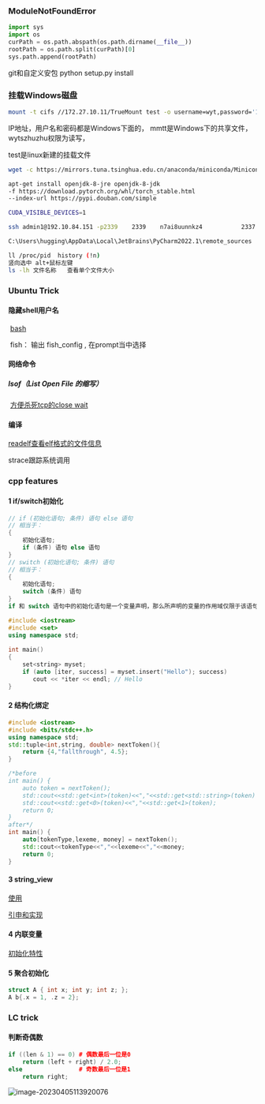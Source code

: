### ModuleNotFoundError

```python
import sys
import os
curPath = os.path.abspath(os.path.dirname(__file__))
rootPath = os.path.split(curPath)[0]
sys.path.append(rootPath)
```

git和自定义安包  python setup.py install



### 挂载Windows磁盘

```bash
mount -t cifs //172.27.10.11/TrueMount test -o username=wyt,password='1234asd',vers=3.0
```

IP地址，用户名和密码都是Windows下面的， mmtt是Windows下的共享文件，wytszhuzhu权限为读写，

test是linux新建的挂载文件

```bash
wget -c https://mirrors.tuna.tsinghua.edu.cn/anaconda/miniconda/Miniconda3-py37_4.8.3-Linux-x86_64.sh

apt-get install openjdk-8-jre openjdk-8-jdk
-f https://download.pytorch.org/whl/torch_stable.html
--index-url https://pypi.douban.com/simple

CUDA_VISIBLE_DEVICES=1

ssh admin1@192.10.84.151 -p2339    2339    n7ai8uunnkz4           2337 admin2 wfqv6x46gnu9

C:\Users\hugging\AppData\Local\JetBrains\PyCharm2022.1\remote_sources

ll /proc/pid  history (!n)
竖向选中 alt+鼠标左键
ls -lh 文件名称   查看单个文件大小
```



### Ubuntu Trick

#### 	隐藏shell用户名

​           [bash](https://blog.csdn.net/fangye945a/article/details/116763926#:~:text=%E6%9C%89%E6%97%B6%E5%80%99%E6%84%9F%E8%A7%89%E7%94%A8%E6%88%B7%E5%90%8D%E5%8A%A0%E4%B8%BB%E6%9C%BA%E5%90%8D%E5%A4%AA%E9%95%BF%EF%BC%8C%E5%8D%A0%E4%BD%8D%E7%BD%AE%EF%BC%8C%E6%83%B3%E5%B0%86%E5%85%B6%E9%9A%90%E8%97%8F%E6%8E%89%E3%80%82%20%E5%85%B6%E5%AE%9E%E9%9D%9E%E5%B8%B8%E7%AE%80%E5%8D%95%EF%BC%8C%E5%8F%AA%E9%9C%80%E4%BF%AE%E6%94%B9%E7%94%A8%E6%88%B7%E5%AE%B6%E7%9B%AE%E5%BD%95%E4%B8%8B%E7%9A%84.bashrc%E8%84%9A%E6%9C%AC%E5%8D%B3%E5%8F%AF%EF%BC%8C%E6%88%91%E4%BB%AC%E4%B8%BA%E4%BA%86%E6%96%B9%E4%BE%BF%E7%9B%B4%E6%8E%A5%E6%89%93%E5%BC%80%E8%B7%B3%E5%88%B060%E8%A1%8C%E7%9A%84%E4%BD%8D%E7%BD%AE%EF%BC%9A,vim%20~%2F.bashrc%20%2B60)

​    		fish： 输出 fish_config , 在prompt当中选择

#### 网络命令

##### lsof（List Open File 的缩写）

​	[方便杀死tcp的close wait](https://www.cnblogs.com/wanng/p/lsof-cmd.html)

#### 编译

[readelf查看elf格式的文件信息](https://blog.csdn.net/yfldyxl/article/details/81566279)

strace跟踪系统调用



### cpp features

#### 1 if/switch初始化

```cpp
// if (初始化语句; 条件) 语句 else 语句
// 相当于：
{
    初始化语句;
    if (条件) 语句 else 语句
}
// switch (初始化语句; 条件) 语句
// 相当于：
{
    初始化语句;
    switch (条件) 语句
}
if 和 switch 语句中的初始化语句是一个变量声明，那么所声明的变量的作用域仅限于该语句以及其附属语句的范围。

#include <iostream>
#include <set>
using namespace std;
 
int main()
{
    set<string> myset;
    if (auto [iter, success] = myset.insert("Hello"); success) 
       cout << *iter << endl; // Hello
}
```



#### 2 结构化绑定

```cpp
#include <iostream>
#include <bits/stdc++.h>
using namespace std;
std::tuple<int,string, double> nextToken(){
    return {4,"fallthrough", 4.5};
}

/*before
int main() {
    auto token = nextToken();
    std::cout<<std::get<int>(token)<<","<<std::get<std::string>(token) << endl; // 可以按照type返回，也可以index返回
    std::cout<<std::get<0>(token)<<","<<std::get<1>(token);
    return 0;
}
after*/
int main() {
    auto[tokenType,lexeme, money] = nextToken();
    std::cout<<tokenType<<","<<lexeme<<","<<money;
    return 0;
}
```



#### 3 string_view

[使用](https://www.cnblogs.com/yangxunwu1992/p/14018837.html)

[引申和实现](https://zhuanlan.zhihu.com/p/166359481)



#### 4 内联变量

[初始化特性](https://blog.csdn.net/jiemashizhen/article/details/125531625)



#### 5 聚合初始化

```cpp
struct A { int x; int y; int z; }; 
A b{.x = 1, .z = 2};
```

### LC trick

#### 判断奇偶数

```cpp
if ((len & 1) == 0) # 偶数最后一位是0
	return (left + right) / 2.0;
else                # 奇数最后一位是1
	return right;
```

![image-20230405113920076](C:\Users\hugging\AppData\Roaming\Typora\typora-user-images\image-20230405113920076.png)
